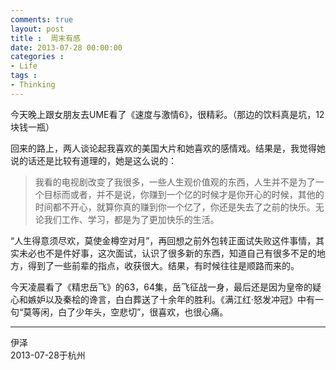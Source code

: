 ```yaml
---
comments: true
layout: post
title :  周末有感
date: 2013-07-28 00:00:00
categories : 
- Life
tags : 
- Thinking
---
```



今天晚上跟女朋友去UME看了《速度与激情6》，很精彩。（那边的饮料真是坑，12块钱一瓶）

回来的路上，两人谈论起我喜欢的美国大片和她喜欢的感情戏。结果是，我觉得她说的话还是比较有道理的，她是这么说的：

>我看的电视剧改变了我很多，一些人生观价值观的东西，人生并不是为了一个目标而或者，并不是说，你赚到一个亿的时候才是你开心的时候，其他的时间都不开心，就算你真的赚到你一个亿了，你还是失去了之前的快乐。无论我们工作、学习，都是为了更加快乐的生活。

“人生得意须尽欢，莫使金樽空对月”，再回想之前外包转正面试失败这件事情，其实未必也不是件好事，这次面试，认识了很多新的东西，知道自己有很多不足的地方，得到了一些前辈的指点，收获很大。结果，有时候往往是顺路而来的。

今天凌晨看了《精忠岳飞》的63，64集，岳飞征战一身，最后还是因为皇帝的疑心和嫉妒以及秦桧的谗言，白白葬送了十余年的胜利。《满江红·怒发冲冠》中有一句“莫等闲，白了少年头，空悲切”，很喜欢，也很心痛。

---
伊泽  
2013-07-28于杭州

